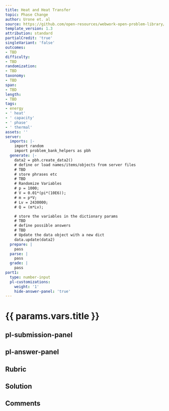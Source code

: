 ```yaml
---
title: Heat and Heat Transfer
topic: Phase Change
author: Urone et. al
source: https://github.com/open-resources/webwork-open-problem-library/tree/master/Contrib/BrockPhysics/College_Physics_Urone/14.Heat_and_Heat_Transfer/14-03.Phase_Change/NU_U17_14_03_011.pg
template_version: 1.3
attribution: standard
partialCredit: 'true'
singleVariant: 'false'
outcomes:
- TBD
difficulty:
- TBD
randomization:
- TBD
taxonomy:
- TBD
span:
- TBD
length:
- TBD
tags:
- energy
- ' heat'
- ' capacity'
- ' phase'
- ' thermal'
assets: ''
server:
  imports: |-
    import random
    import problem_bank_helpers as pbh
  generate: |-
    data2 = pbh.create_data2()
    # define or load names/items/objects from server files
    # TBD
    # store phrases etc
    # TBD
    # Randomize Variables
    # p = 1000;
    # V = 0.01*(pi*(10E6));
    # m = p*V;
    # Lv = 2430000;
    # Q = (m*Lv);

    # store the variables in the dictionary params
    # TBD
    # define possible answers
    # TBD
    # Update the data object with a new dict
    data.update(data2)
  prepare: |
    pass
  parse: |
    pass
  grade: |
    pass
part1:
  type: number-input
  pl-customizations:
    weight: '1'
    hide-answer-panel: 'true'
---
```


# {{ params.vars.title }} 



## pl-submission-panel 


## pl-answer-panel 


## Rubric 


## Solution 


## Comments 


